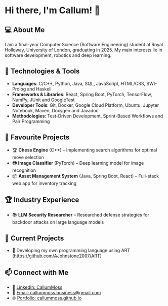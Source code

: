 # Hi there, I'm Callum! 👋

## 💻 About Me
I am a final-year Computer Science (Software Engineering) student at Royal Holloway, University of London, graduating in 2025. My main interests lie in software development, robotics and deep learning.

## 🔧 Technologies & Tools
- **Languages**: C/C++, Python, Java, SQL, JavaScript, HTML/CSS, SWI-Prolog and Haskell
- **Frameworks & Libraries**: React, Spring Boot, PyTorch, TensorFlow, NumPy, JUnit and GoogleTest
- **Developer Tools**: Git, Docker, Google Cloud Platform, Ubuntu, Jupyter Notebook, Maven, Doxygen and Javadoc
- **Methodologies**: Test-Driven Development, Sprint-Based Workflows and Pair Programming

## 🚀 Favourite Projects
- 🏆 **Chess Engine** (C++) – Implementing search algorithms for optimal move selection
- 📷 **Image Classifier** (PyTorch) – Deep learning model for image recognition
- 📦 **Asset Management System** (Java, Spring Boot, React) – Full-stack web app for inventory tracking

## 🏆 Industry Experience
- 📚 **LLM Security Researcher** – Researched defense strategies for backdoor attacks on large language models

## 🔭 Current Projects
-  📜 Developing my own programming language using ART (https://github.com/AJohnstone2007/ART)

## 📫 Connect with Me
- 💼 [LinkedIn: CallumMoss](www.linkedin.com/in/callum-moss)
- 📧 [Email: callummoss.business@gmail.com](mailto:callummoss.business@gmail.com)
- 🌐 [Portfolio: callummoss.github.io](https://callummoss.github.io)
